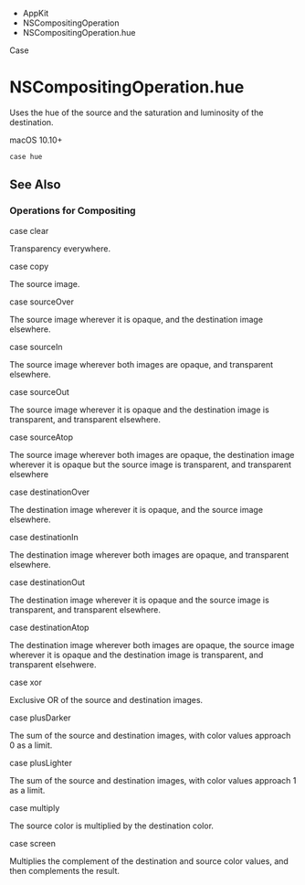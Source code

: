 

- AppKit
- NSCompositingOperation
-  NSCompositingOperation.hue 

Case

# NSCompositingOperation.hue

Uses the hue of the source and the saturation and luminosity of the destination.

macOS 10.10+

``` source
case hue
```

## See Also

### Operations for Compositing

case clear

Transparency everywhere.

case copy

The source image.

case sourceOver

The source image wherever it is opaque, and the destination image elsewhere.

case sourceIn

The source image wherever both images are opaque, and transparent elsewhere.

case sourceOut

The source image wherever it is opaque and the destination image is transparent, and transparent elsewhere.

case sourceAtop

The source image wherever both images are opaque, the destination image wherever it is opaque but the source image is transparent, and transparent elsewhere

case destinationOver

The destination image wherever it is opaque, and the source image elsewhere.

case destinationIn

The destination image wherever both images are opaque, and transparent elsewhere.

case destinationOut

The destination image wherever it is opaque and the source image is transparent, and transparent elsewhere.

case destinationAtop

The destination image wherever both images are opaque, the source image wherever it is opaque and the destination image is transparent, and transparent elsehwere.

case xor

Exclusive OR of the source and destination images.

case plusDarker

The sum of the source and destination images, with color values approach 0 as a limit.

case plusLighter

The sum of the source and destination images, with color values approach 1 as a limit.

case multiply

The source color is multiplied by the destination color.

case screen

Multiplies the complement of the destination and source color values, and then complements the result.

